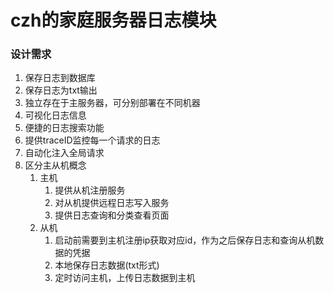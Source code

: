 # czh的家庭服务器日志模块

### 设计需求
1. 保存日志到数据库
2. 保存日志为txt输出
3. 独立存在于主服务器，可分别部署在不同机器
4. 可视化日志信息
5. 便捷的日志搜索功能
6. 提供traceID监控每一个请求的日志
7. 自动化注入全局请求
8. 区分主从机概念
   1. 主机
      1. 提供从机注册服务
      2. 对从机提供远程日志写入服务
      3. 提供日志查询和分类查看页面
   2. 从机
      1. 启动前需要到主机注册ip获取对应id，作为之后保存日志和查询从机数据的凭据
      2. 本地保存日志数据(txt形式)
      3. 定时访问主机，上传日志数据到主机